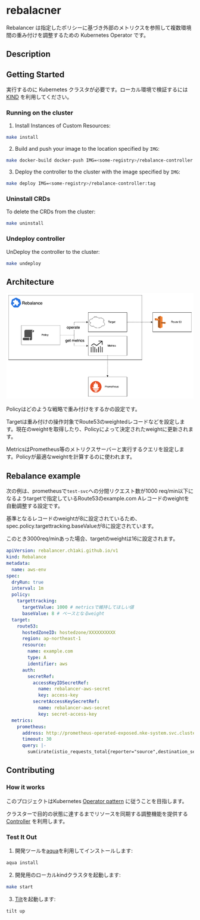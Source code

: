 # rebalacner
Rebalancer は指定したポリシーに基づき外部のメトリクスを参照して複数環境間の重み付けを調整するための Kubernetes Operator です。

## Description

## Getting Started
実行するのに Kubernetes クラスタが必要です。ローカル環境で検証するには [KIND](https://sigs.k8s.io/kind) を利用してください。

### Running on the cluster
1. Install Instances of Custom Resources:

```sh
make install
```

2. Build and push your image to the location specified by `IMG`:
	
```sh
make docker-build docker-push IMG=<some-registry>/rebalance-controller:tag
```
	
3. Deploy the controller to the cluster with the image specified by `IMG`:

```sh
make deploy IMG=<some-registry>/rebalance-controller:tag
```

### Uninstall CRDs
To delete the CRDs from the cluster:

```sh
make uninstall
```

### Undeploy controller
UnDeploy the controller to the cluster:

```sh
make undeploy
```

## Architecture

![architecture](./image/arch.png)

Policyはどのような戦略で重み付けをするかの設定です。

Targetは重み付けの操作対象でRoute53のweightedレコードなどを設定します。現在のweightを取得したり、Policyによって決定されたweightに更新されます。

MetricsはPrometheus等のメトリクスサーバーと実行するクエリを設定します。Policyが最適なweightを計算するのに使われます。

## Rebalance example

次の例は、prometheusで`test-svc`への分間リクエスト数が1000 req/min以下になるようtargetで指定しているRoute53のexample.com Aレコードのweightを自動調整する設定です。

基準となるレコードのweightが8に設定されているため、spec.policy.targettracking.baseValueが8に設定されています。

このとき3000req/minあった場合、targetのweightは16に設定されます。

```yaml
apiVersion: rebalancer.ch1aki.github.io/v1
kind: Rebalance
metadata:
  name: aws-env
spec:
  dryRun: true
  interval: 1m
  policy:
    targettracking:
      targetValue: 1000 # metricsで維持してほしい値
      baseValue: 8 # ベースとなるweight
  target:
    route53:
      hostedZoneID: hostedzone/XXXXXXXXXX
      region: ap-northeast-1
      resource:
        name: example.com
        type: A
        identifier: aws
      auth:
        secretRef:
          accessKeyIDSecretRef:
            name: rebalancer-aws-secret
            key: access-key
          secretAccessKeySecretRef:
            name: rebalancer-aws-secret
            key: secret-access-key
  metrics:
    prometheus:
      address: http://prometheus-operated-exposed.nke-system.svc.cluster.local:9090
      timeout: 30
      query: |-
        sum(irate(istio_requests_total{reporter="source",destination_service_name=~"test-svc"}[5m]))
```

## Contributing

### How it works
このプロジェクトはKubernetes [Operator pattern](https://kubernetes.io/ja/docs/concepts/extend-kubernetes/operator/) に従うことを目指します。

クラスターで目的の状態に達するまでリソースを同期する調整機能を提供する [Controller](https://kubernetes.io/ja/docs/concepts/architecture/controller/) を利用します。

### Test It Out

1. 開発ツールを[aqua](https://aquaproj.github.io/docs/overview/)を利用してインストールします:

```sh
aqua install
```

2. 開発用のローカルkindクラスタを起動します:

```sh
make start
```

3. [Tilt](https://tilt.dev/)を起動します:

```sh
tilt up
```
